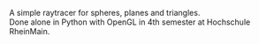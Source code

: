 A simple raytracer for spheres, planes and triangles. <br>
Done alone in Python with OpenGL in 4th semester at Hochschule RheinMain.
